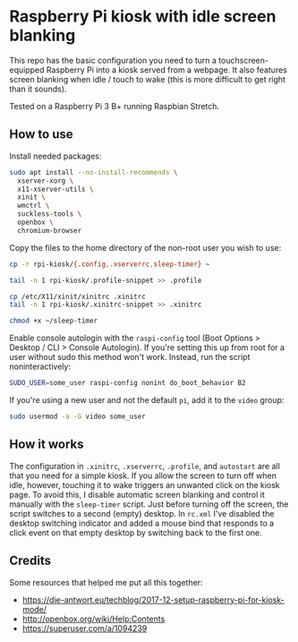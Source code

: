 # Raspberry Pi kiosk with idle screen blanking

This repo has the basic configuration you need to turn a touchscreen-equipped Raspberry Pi into a kiosk served from a webpage. It also features screen blanking when idle / touch to wake (this is more difficult to get right than it sounds).

Tested on a Raspberry Pi 3 B+ running Raspbian Stretch.

## How to use

Install needed packages:

```bash
sudo apt install --no-install-recommends \
  xserver-xorg \
  x11-xserver-utils \
  xinit \
  wmctrl \
  suckless-tools \
  openbox \
  chromium-browser
```

Copy the files to the home directory of the non-root user you wish to use:

```bash
cp -r rpi-kiosk/{.config,.xserverrc,sleep-timer} ~

tail -n 1 rpi-kiosk/.profile-snippet >> .profile

cp /etc/X11/xinit/xinitrc .xinitrc
tail -n 1 rpi-kiosk/.xinitrc-snippet >> .xinitrc

chmod +x ~/sleep-timer
```

Enable console autologin with the `raspi-config` tool (Boot Options > Desktop / CLI > Console Autologin). If you're setting this up from root for a user without sudo this method won't work. Instead, run the script noninteractively:

```bash
SUDO_USER=some_user raspi-config nonint do_boot_behavior B2
```

If you're using a new user and not the default `pi`, add it to the `video` group:

```bash
sudo usermod -a -G video some_user
```

## How it works

The configuration in `.xinitrc`, `.xserverrc`, `.profile`, and `autostart` are all that you need for a simple kiosk. If you allow the screen to turn off when idle, however, touching it to wake triggers an unwanted click on the kiosk page. To avoid this, I disable automatic screen blanking and control it manually with the `sleep-timer` script. Just before turning off the screen, the script switches to a second (empty) desktop. In `rc.xml` I've disabled the desktop switching indicator and added a mouse bind that responds to a click event on that empty desktop by switching back to the first one.

## Credits

Some resources that helped me put all this together:
- https://die-antwort.eu/techblog/2017-12-setup-raspberry-pi-for-kiosk-mode/
- http://openbox.org/wiki/Help:Contents
- https://superuser.com/a/1094239
